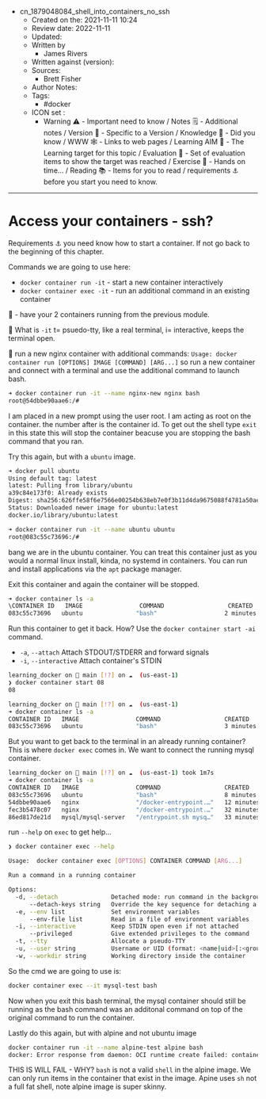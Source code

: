 - cn_1879048084_shell_into_containers_no_ssh
	- Created on the: 2021-11-11 10:24
	- Review date: 2022-11-11
	- Updated:
	- Written by 
		- James Rivers
	- Written against (version):
	- Sources: 
		- Brett Fisher
	- Author Notes: 
	- Tags: 
		- #docker 
	- ICON set : 
		- Warning ⚠️ - Important need to know / Notes 🗒 - Additional notes / Version 🌱 - Specific to a Version / Knowledge 🧠 - Did you know / WWW 🕸 - Links to web pages / Learning AIM 🎯 - The Learning target for this topic / Evaluation 🧪 - Set of evaluation items to show the target was reached / Exercise 🤸 - Hands on time... /  Reading 📚  - Items for you to read / requirements ⚓ before you start you need to know.
---
# Access your containers - ssh?
Requirements ⚓ you need know how to start a container. If not go back to the beginning of this chapter. 

Commands we are going to use here:
- `docker container run -it` - start a new container interactively
- `docker container exec -it` - run an additional command in an existing container

🤸  - have your 2 containers running from the previous module. 

🧠  What is `-it` t= psuedo-tty, like a real terminal, i= interactive, keeps the terminal open. 

🤸  run a new nginx container with additional commands:
`Usage: docker container run [OPTIONS] IMAGE [COMMAND] [ARG...]`
so run a new container and connect with a terminal and use the additional command to launch bash.
```bash
➜ docker container run -it --name nginx-new nginx bash 
root@54dbbe90aae6:/# 
```
I am placed in a new prompt using the user root. I am acting as root on the container.  the number after is the container id.  To get out the shell type `exit` in this state this will stop the container beacuse you are stopping the bash command that you ran. 

Try this again, but with a `ubuntu` image. 
```bash
➜ docker pull ubuntu
Using default tag: latest
latest: Pulling from library/ubuntu
a39c84e173f0: Already exists 
Digest: sha256:626ffe58f6e7566e00254b638eb7e0f3b11d4da9675088f4781a50ae288f3322
Status: Downloaded newer image for ubuntu:latest
docker.io/library/ubuntu:latest
```

```bash
➜ docker container run -it --name ubuntu ubuntu
root@083c55c73696:/# 
```
bang we are in the ubuntu container.  You can treat this container just as you would a normal linux install, kinda, no systemd in containers.  You can run and install applications via the `apt` package manager. 

Exit this container and again the container will be stopped. 
```bash
➜ docker container ls -a                       
\CONTAINER ID   IMAGE                COMMAND                  CREATED          STATUS                     PORTS                                     NAMES
083c55c73696   ubuntu               "bash"                   2 minutes ago    Exited (0) 3 seconds ago                                             ubuntu
```
Run this container to get it back. How? Use the `docker container start -ai` command. 
- `-a`, `--attach`               Attach STDOUT/STDERR and forward signals
- `-i`, `--interactive`      Attach container's STDIN
```bash
learning_docker on  main [!?] on ☁️  (us-east-1) 
❯ docker container start 08
08

learning_docker on  main [!?] on ☁️  (us-east-1) 
➜ docker container ls -a   
CONTAINER ID   IMAGE                COMMAND                  CREATED          STATUS                     PORTS                                     NAMES
083c55c73696   ubuntu               "bash"                   3 minutes ago    Up 7 seconds                                                         ubuntu
```

But you want to get back to the terminal in an already running container?  This is where `docker exec` comes in.  We want to connect the running mysql container. 
```bash 
learning_docker on  main [!?] on ☁️  (us-east-1) took 1m7s 
➜ docker container ls -a        
CONTAINER ID   IMAGE                COMMAND                  CREATED          STATUS                      PORTS                                     NAMES
083c55c73696   ubuntu               "bash"                   8 minutes ago    Exited (0) 8 seconds ago                                              ubuntu
54dbbe90aae6   nginx                "/docker-entrypoint.…"   12 minutes ago   Exited (0) 11 minutes ago                                             nginx-new
fec3b5478c07   nginx                "/docker-entrypoint.…"   32 minutes ago   Up 32 minutes               0.0.0.0:80->80/tcp                        nginx-test
86ed817de21d   mysql/mysql-server   "/entrypoint.sh mysq…"   33 minutes ago   Up 33 minutes (healthy)     0.0.0.0:3306->3306/tcp, 33060-33061/tcp   mysql-test
```

run `--help` on `exec` to get help... 

```bash
❯ docker container exec --help

Usage:  docker container exec [OPTIONS] CONTAINER COMMAND [ARG...]

Run a command in a running container

Options:
  -d, --detach               Detached mode: run command in the background
      --detach-keys string   Override the key sequence for detaching a container
  -e, --env list             Set environment variables
      --env-file list        Read in a file of environment variables
  -i, --interactive          Keep STDIN open even if not attached
      --privileged           Give extended privileges to the command
  -t, --tty                  Allocate a pseudo-TTY
  -u, --user string          Username or UID (format: <name|uid>[:<group|gid>])
  -w, --workdir string       Working directory inside the container
```

So the cmd we are going to use is:
```bash
docker container exec --it mysql-test bash
```
Now when you exit this bash terminal, the mysql container should still be running as the bash command was an additonal command on top of the original command to run the container. 

Lastly do this again, but with alpine and not ubuntu image
```bash
docker container run -it --name alpine-test alpine bash
docker: Error response from daemon: OCI runtime create failed: container_linux.go:367: starting container process caused: exec: "bash": executable file not found in $PATH: unknown.
```
THIS IS WILL FAIL - WHY? `bash` is not a valid `shell` in the alpine image. We can only run items in the container that exist in the image.  Apine uses `sh` not a full fat shell, note alpine image is super skinny. 















